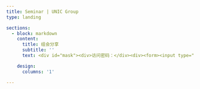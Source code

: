 ```yaml
---
title: Seminar | UNIC Group
type: landing

sections:
  - block: markdown
    content:
      title: 组会分享
      subtitle: ''
      text: <div id="mask"><div>访问密码：</div><div><form><input type="text" id="submitText" name="pwdBox"><input type="button" value="确认" onclick="submitPwd();"></form></div></div><div id="content"></div><script type="text/javascript">function SHA256(s) { var chrsz = 8; var hexcase = 0; function safe_add (x, y) { var lsw = (x & 0xFFFF) + (y & 0xFFFF); var msw = (x >> 16) + (y >> 16) + (lsw >> 16); return (msw << 16) | (lsw & 0xFFFF); } function S (X, n) { return ( X >>> n ) | (X << (32 - n)); } function R (X, n) { return ( X >>> n ); } function Ch(x, y, z) { return ((x & y) ^ ((~x) & z)); } function Maj(x, y, z) { return ((x & y) ^ (x & z) ^ (y & z)); } function Sigma0256(x) { return (S(x, 2) ^ S(x, 13) ^ S(x, 22)); } function Sigma1256(x) { return (S(x, 6) ^ S(x, 11) ^ S(x, 25)); } function Gamma0256(x) { return (S(x, 7) ^ S(x, 18) ^ R(x, 3)); } function Gamma1256(x) { return (S(x, 17) ^ S(x, 19) ^ R(x, 10)); } function core_sha256 (m, l) { var K = new Array(0x428A2F98, 0x71374491, 0xB5C0FBCF, 0xE9B5DBA5, 0x3956C25B, 0x59F111F1, 0x923F82A4, 0xAB1C5ED5, 0xD807AA98, 0x12835B01, 0x243185BE, 0x550C7DC3, 0x72BE5D74, 0x80DEB1FE, 0x9BDC06A7, 0xC19BF174, 0xE49B69C1, 0xEFBE4786, 0xFC19DC6, 0x240CA1CC, 0x2DE92C6F, 0x4A7484AA, 0x5CB0A9DC, 0x76F988DA, 0x983E5152, 0xA831C66D, 0xB00327C8, 0xBF597FC7, 0xC6E00BF3, 0xD5A79147, 0x6CA6351, 0x14292967, 0x27B70A85, 0x2E1B2138, 0x4D2C6DFC, 0x53380D13, 0x650A7354, 0x766A0ABB, 0x81C2C92E, 0x92722C85, 0xA2BFE8A1, 0xA81A664B, 0xC24B8B70, 0xC76C51A3, 0xD192E819, 0xD6990624, 0xF40E3585, 0x106AA070, 0x19A4C116, 0x1E376C08, 0x2748774C, 0x34B0BCB5, 0x391C0CB3, 0x4ED8AA4A, 0x5B9CCA4F, 0x682E6FF3, 0x748F82EE, 0x78A5636F, 0x84C87814, 0x8CC70208, 0x90BEFFFA, 0xA4506CEB, 0xBEF9A3F7, 0xC67178F2); var HASH = new Array(0x6A09E667, 0xBB67AE85, 0x3C6EF372, 0xA54FF53A, 0x510E527F, 0x9B05688C, 0x1F83D9AB, 0x5BE0CD19); var W = new Array(64); var a, b, c, d, e, f, g, h, i, j; var T1, T2; m[l >> 5] |= 0x80 << (24 - l % 32); m[((l + 64 >> 9) << 4) + 15] = l; for ( var i = 0; i<m.length; i+=16) { a = HASH[0]; b = HASH[1]; c = HASH[2]; d = HASH[3]; e = HASH[4]; f = HASH[5]; g = HASH[6]; h = HASH[7]; for ( var j = 0; j<64; j++) { if (j < 16) W[j] = m[j + i]; else W[j] = safe_add(safe_add(safe_add(Gamma1256(W[j - 2]), W[j - 7]), Gamma0256(W[j - 15])), W[j - 16]); T1 = safe_add(safe_add(safe_add(safe_add(h, Sigma1256(e)), Ch(e, f, g)), K[j]), W[j]); T2 = safe_add(Sigma0256(a), Maj(a, b, c)); h = g; g = f; f = e; e = safe_add(d, T1); d = c; c = b; b = a; a = safe_add(T1, T2); } HASH[0] = safe_add(a, HASH[0]); HASH[1] = safe_add(b, HASH[1]); HASH[2] = safe_add(c, HASH[2]); HASH[3] = safe_add(d, HASH[3]); HASH[4] = safe_add(e, HASH[4]); HASH[5] = safe_add(f, HASH[5]); HASH[6] = safe_add(g, HASH[6]); HASH[7] = safe_add(h, HASH[7]); } return HASH; } function str2binb (str) { var bin = Array(); var mask = (1 << chrsz) - 1; for(var i = 0; i < str.length * chrsz; i += chrsz) { bin[i>>5] |= (str.charCodeAt(i / chrsz) & mask) << (24 - i%32); } return bin; } function Utf8Encode(string) { string = string.replace(/\r\n/g,"\n"); var utftext = ""; for (var n = 0; n < string.length; n++) { var c = string.charCodeAt(n); if (c < 128) { utftext += String.fromCharCode(c); } else if((c > 127) && (c < 2048)) { utftext += String.fromCharCode((c >> 6) | 192); utftext += String.fromCharCode((c & 63) | 128); } else { utftext += String.fromCharCode((c >> 12) | 224); utftext += String.fromCharCode(((c >> 6) & 63) | 128); utftext += String.fromCharCode((c & 63) | 128); } } return utftext; } function binb2hex (binarray) { var hex_tab = hexcase ? "0123456789ABCDEF" : "0123456789abcdef"; var str = ""; for(var i = 0; i < binarray.length * 4; i++) { str += hex_tab.charAt((binarray[i>>2] >> ((3 - i%4)*8+4)) & 0xF) + hex_tab.charAt((binarray[i>>2] >> ((3 - i%4)*8 )) & 0xF); } return str; } s = Utf8Encode(s); return binb2hex(core_sha256(str2binb(s), s.length * chrsz)); }</script><script type="text/javascript"> function submitPwd() { if (SHA256(document.getElementById('submitText').value) == "ef271b641bd639249d33fad6401aa5f4ddad6c99bf0ae4ac8f40facae58dc9c0") { console.log("Welcome!"); document.getElementById('mask').remove(); document.getElementById('content').innerHTML = "Hello"; }}</script>

    design:
      columns: '1'

---
```

